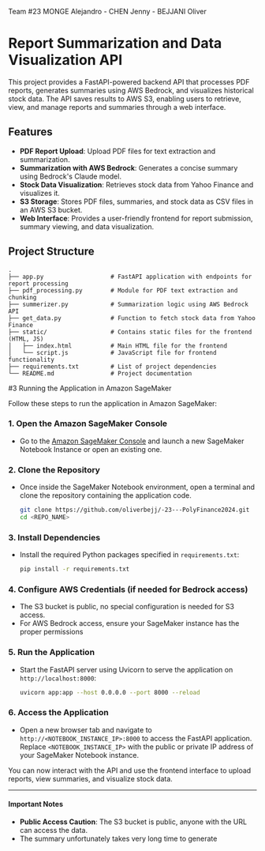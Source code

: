 Team #23 MONGE Alejandro - CHEN Jenny - BEJJANI Oliver

# Report Summarization and Data Visualization API

This project provides a FastAPI-powered backend API that processes PDF reports, generates summaries using AWS Bedrock, and visualizes historical stock data. The API saves results to AWS S3, enabling users to retrieve, view, and manage reports and summaries through a web interface.

## Features

- **PDF Report Upload**: Upload PDF files for text extraction and summarization.
- **Summarization with AWS Bedrock**: Generates a concise summary using Bedrock's Claude model.
- **Stock Data Visualization**: Retrieves stock data from Yahoo Finance and visualizes it.
- **S3 Storage**: Stores PDF files, summaries, and stock data as CSV files in an AWS S3 bucket.
- **Web Interface**: Provides a user-friendly frontend for report submission, summary viewing, and data visualization.

## Project Structure

```plaintext
.
├── app.py                   # FastAPI application with endpoints for report processing
├── pdf_processing.py        # Module for PDF text extraction and chunking
├── summerizer.py            # Summarization logic using AWS Bedrock API
├── get_data.py              # Function to fetch stock data from Yahoo Finance
├── static/                  # Contains static files for the frontend (HTML, JS)
│   ├── index.html           # Main HTML file for the frontend
│   └── script.js            # JavaScript file for frontend functionality
├── requirements.txt         # List of project dependencies
└── README.md                # Project documentation
```


#3 Running the Application in Amazon SageMaker

Follow these steps to run the application in Amazon SageMaker:

### 1. Open the Amazon SageMaker Console
- Go to the [Amazon SageMaker Console](https://aws.amazon.com/sagemaker/) and launch a new SageMaker Notebook Instance or open an existing one.

### 2. Clone the Repository
- Once inside the SageMaker Notebook environment, open a terminal and clone the repository containing the application code.

    ```bash
    git clone https://github.com/oliverbejj/-23---PolyFinance2024.git
    cd <REPO_NAME>
    ```

### 3. Install Dependencies
- Install the required Python packages specified in `requirements.txt`:

    ```bash
    pip install -r requirements.txt
    ```

### 4. Configure AWS Credentials (if needed for Bedrock access)
- The S3 bucket is public, no special configuration is needed for S3 access.
- For AWS Bedrock access, ensure your SageMaker instance has the proper permissions

### 5. Run the Application
- Start the FastAPI server using Uvicorn to serve the application on `http://localhost:8000`:

    ```bash
    uvicorn app:app --host 0.0.0.0 --port 8000 --reload
    ```

### 6. Access the Application
- Open a new browser tab and navigate to `http://<NOTEBOOK_INSTANCE_IP>:8000` to access the FastAPI application. Replace `<NOTEBOOK_INSTANCE_IP>` with the public or private IP address of your SageMaker Notebook instance.

You can now interact with the API and use the frontend interface to upload reports, view summaries, and visualize stock data.

---

#### Important Notes
- **Public Access Caution**: The S3 bucket is public, anyone with the URL can access the data.
- The summary unfortunately takes very long time to generate 
